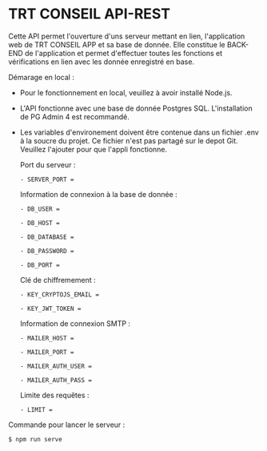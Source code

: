 # TRT CONSEIL API-REST

Cette API permet l'ouverture d'uns serveur mettant en lien, l'application web de TRT CONSEIL APP et sa base de donnée. 
Elle constitue le BACK-END de l'application et permet d'effectuer toutes les fonctions et vérifications en lien avec les donnée enregistré en base. 

Démarage en local :
- Pour le fonctionnement en local, veuillez à avoir installé Node.js. 
- L'API fonctionne avec une base de donnée Postgres SQL. L'installation de PG Admin 4 est recommandé. 
- Les variables d'environement doivent être contenue dans un fichier .env à la soucre du projet. Ce fichier n'est pas partagé sur le depot Git. Veuillez l'ajouter pour que l'appli fonctionne.

  
    Port du serveur :
  
      - SERVER_PORT =

  
    Information de connexion à la base de donnée :
  
      - DB_USER =
  
      - DB_HOST =
  
      - DB_DATABASE =
  
      - DB_PASSWORD =
  
      - DB_PORT =

  
    Clé de chiffremement :
  
      - KEY_CRYPTOJS_EMAIL =
  
      - KEY_JWT_TOKEN =
  
  
    Information de connexion SMTP :
  
      - MAILER_HOST =
  
      - MAILER_PORT =
  
      - MAILER_AUTH_USER =
  
      - MAILER_AUTH_PASS =
  
  
    Limite des requêtes :
  
      - LIMIT =
  

Commande pour lancer le serveur :  

`$ npm run serve`
